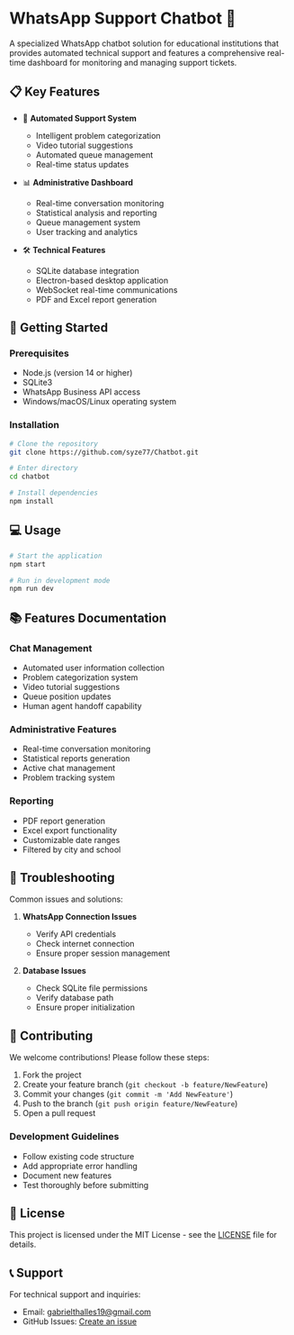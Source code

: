 # WhatsApp Support Chatbot 🤖

A specialized WhatsApp chatbot solution for educational institutions that provides automated technical support and features a comprehensive real-time dashboard for monitoring and managing support tickets.

## 📋 Key Features

- 🤖 **Automated Support System**
  - Intelligent problem categorization
  - Video tutorial suggestions
  - Automated queue management
  - Real-time status updates

- 📊 **Administrative Dashboard**
  - Real-time conversation monitoring
  - Statistical analysis and reporting
  - Queue management system
  - User tracking and analytics

- 🛠 **Technical Features**
  - SQLite database integration
  - Electron-based desktop application
  - WebSocket real-time communications
  - PDF and Excel report generation

## 🚀 Getting Started

### Prerequisites

- Node.js (version 14 or higher)
- SQLite3
- WhatsApp Business API access
- Windows/macOS/Linux operating system

### Installation

```bash
# Clone the repository
git clone https://github.com/syze77/Chatbot.git

# Enter directory
cd chatbot

# Install dependencies
npm install
```

## 💻 Usage

```bash
# Start the application
npm start

# Run in development mode
npm run dev
```

## 📚 Features Documentation

### Chat Management
- Automated user information collection
- Problem categorization system
- Video tutorial suggestions
- Queue position updates
- Human agent handoff capability

### Administrative Features
- Real-time conversation monitoring
- Statistical reports generation
- Active chat management
- Problem tracking system

### Reporting
- PDF report generation
- Excel export functionality
- Customizable date ranges
- Filtered by city and school

## 🔧 Troubleshooting

Common issues and solutions:

1. **WhatsApp Connection Issues**
   - Verify API credentials
   - Check internet connection
   - Ensure proper session management

2. **Database Issues**
   - Check SQLite file permissions
   - Verify database path
   - Ensure proper initialization

## 🤝 Contributing

We welcome contributions! Please follow these steps:

1. Fork the project
2. Create your feature branch (`git checkout -b feature/NewFeature`)
3. Commit your changes (`git commit -m 'Add NewFeature'`)
4. Push to the branch (`git push origin feature/NewFeature`)
5. Open a pull request

### Development Guidelines

- Follow existing code structure
- Add appropriate error handling
- Document new features
- Test thoroughly before submitting

## 📝 License

This project is licensed under the MIT License - see the [LICENSE](LICENSE) file for details.

## 📞 Support

For technical support and inquiries:
- Email: gabrielthalles19@gmail.com
- GitHub Issues: [Create an issue](https://github.com/syze77/Chatbot/issues)
